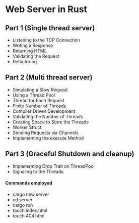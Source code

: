 # Web Server in Rust

## Part 1 (Single thread server)

- Listening to the TCP Connection
- Writing a Response
- Returning HTML
- Validating the Request
- Refactoring

## Part 2 (Multi thread server)

- Simulating a Slow Request
- Using a Thread Pool
- Thread for Each Request
- Finite Number of Threads
- Compiler Driven Development
- Validating the Number of Threads
- Creating Space to Store the Threads
- Worker Struct
- Sending Requests via Channels
- Implementing the execute Method

## Part 3 (Graceful Shutdown and cleanup)

- Implementing Drop Trait on ThreadPool
- Signaling to the Threads

#### Commands employed

- cargo new server
- cd server
- cargo run
- touch index.html
- touch 404.html
